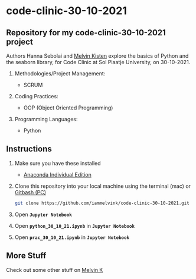 # code-clinic-30-10-2021

## Repository for my code-clinic-30-10-2021 project

Authors Hanna Sebolai and [Melvin Kisten](https://github.com/iammelvink 'Melvin Kisten') explore the basics of Python and the seaborn library, for Code Clinic at Sol Plaatje University, on 30-10-2021.

1. Methodologies/Project Management:
   - SCRUM

2. Coding Practices:
   - OOP (Object Oriented Programming)

3. Programming Languages:
   - Python

## Instructions

1. Make sure you have these installed

   - [Anaconda Individual Edition](https://www.anaconda.com/products/individual 'Anaconda Individual Edition')

2. Clone this repository into your local machine using the terminal (mac) or
   [Gitbash (PC)](https://git-scm.com/download/win 'Gitbash (PC)')

   ```sh
   git clone https://github.com/iammelvink/code-clinic-30-10-2021.git
   ```

3. Open **`Jupyter Notebook`**

4. Open **`python_30_10_21.ipynb`** in **`Jupyter Notebook`**

5. Open **`prac_30_10_21.ipynb`** in **`Jupyter Notebook`**

## More Stuff

Check out some other stuff on
[Melvin K](https://github.com/iammelvink 'Melvin K GitHub page')

